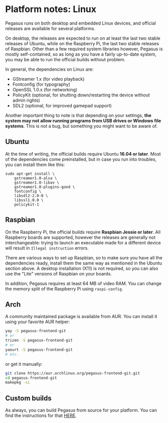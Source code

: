 # Platform notes: Linux

Pegasus runs on both desktop and embedded Linux devices, and official releases are available for several platforms.

On desktop, the releases are expected to run on at least the last two stable releases of Ubuntu, while on the Raspberry Pi, the last two stable releases of Raspbian. Other than a few required system libraries however, Pegasus is mostly self-contained, so as long as you have a fairly up-to-date system, you may be able to run the official builds without problem.

In general, the dependencies on Linux are:

- GStreamer 1.x (for video playback)
- Fontconfig (for typography)
- OpenSSL 1.0.x (for networking)
- PolicyKit (optional, for shutting down/restarting the device without admin rights)
- SDL2 (optional, for improved gamepad support)

Another important thing to note is that depending on your settings, **the system may not allow running programs from USB drives or Windows file systems**. This is not a bug, but something you might want to be aware of.


## Ubuntu

At the time of writing, the official builds require Ubuntu **16.04 or later**. Most of the dependencies come preinstalled, but in case you run into troubles, you can install them like this:

```
sudo apt-get install \
	gstreamer1.0-alsa \
	gstreamer1.0-libav \
	gstreamer1.0-plugins-good \
	fontconfig \
	libsdl2-2.0-0 \
	libssl1.0.0 \
	policykit-1
```


## Raspbian

On the Raspberry Pi, the official builds require **Raspbian Jessie or later**. All Raspberry boards are supported, however the releases are generally not interchangeable: trying to launch an executable made for a different device will result in `Illegal instruction` errors.

There are various ways to set up Raspbian, so to make sure you have all the dependencies ready, install them the same way as mentioned in the Ubuntu section above. A desktop installation (X11) is not required, so you can also use the "Lite" versions of Raspbian on your boards.

In addition, Pegasus requires at least 64 MB of video RAM. You can change the memory split of the Raspberry Pi using `raspi-config`.


## Arch

A community maintained package is available from AUR. You can install it using your favorite AUR helper:

```sh
yay -S pegasus-frontend-git
# or
trizen -S pegasus-frontend-git
# or
yaourt -S pegasus-frontend-git
# etc.
```

or get it manually:

```sh
git clone https://aur.archlinux.org/pegasus-frontend-git.git
cd pegasus-frontend-git
makepkg -si
```

## Custom builds

As always, you can build Pegasus from source for your platform. You can find the instructions for that [HERE](../dev/build.md).
